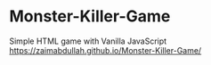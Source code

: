 # Monster-Killer-Game
Simple HTML game with Vanilla JavaScript  
https://zaimabdullah.github.io/Monster-Killer-Game/
